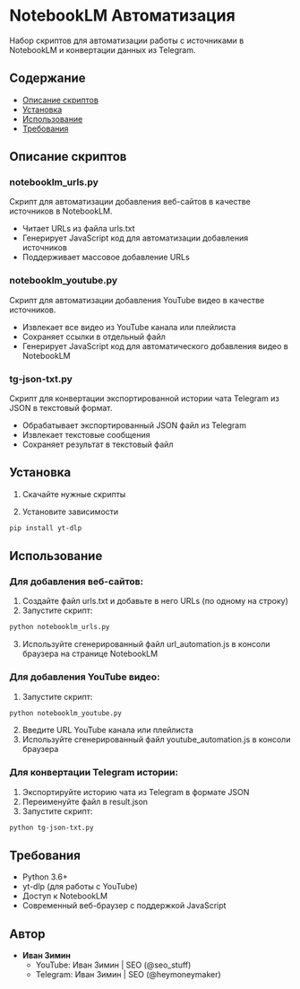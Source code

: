 # NotebookLM Автоматизация

Набор скриптов для автоматизации работы с источниками в NotebookLM и конвертации данных из Telegram.

## Содержание

- [Описание скриптов](#описание-скриптов)
- [Установка](#установка)
- [Использование](#использование)
- [Требования](#требования)

## Описание скриптов

### notebooklm_urls.py
Скрипт для автоматизации добавления веб-сайтов в качестве источников в NotebookLM.
- Читает URLs из файла urls.txt
- Генерирует JavaScript код для автоматизации добавления источников
- Поддерживает массовое добавление URLs

### notebooklm_youtube.py
Скрипт для автоматизации добавления YouTube видео в качестве источников.
- Извлекает все видео из YouTube канала или плейлиста
- Сохраняет ссылки в отдельный файл
- Генерирует JavaScript код для автоматического добавления видео в NotebookLM

### tg-json-txt.py
Скрипт для конвертации экспортированной истории чата Telegram из JSON в текстовый формат.
- Обрабатывает экспортированный JSON файл из Telegram
- Извлекает текстовые сообщения
- Сохраняет результат в текстовый файл

## Установка

1. Скачайте нужные скрипты

2. Установите зависимости
```bash
pip install yt-dlp
```

## Использование

### Для добавления веб-сайтов:
1. Создайте файл urls.txt и добавьте в него URLs (по одному на строку)
2. Запустите скрипт:
```bash
python notebooklm_urls.py
```
3. Используйте сгенерированный файл url_automation.js в консоли браузера на странице NotebookLM

### Для добавления YouTube видео:
1. Запустите скрипт:
```bash
python notebooklm_youtube.py
```
2. Введите URL YouTube канала или плейлиста
3. Используйте сгенерированный файл youtube_automation.js в консоли браузера

### Для конвертации Telegram истории:
1. Экспортируйте историю чата из Telegram в формате JSON
2. Переименуйте файл в result.json
3. Запустите скрипт:
```bash
python tg-json-txt.py
```

## Требования
- Python 3.6+
- yt-dlp (для работы с YouTube)
- Доступ к NotebookLM
- Современный веб-браузер с поддержкой JavaScript

## Автор
- **Иван Зимин**
  - YouTube: Иван Зимин | SEO (@seo_stuff)
  - Telegram: Иван Зимин | SEO (@heymoneymaker)
